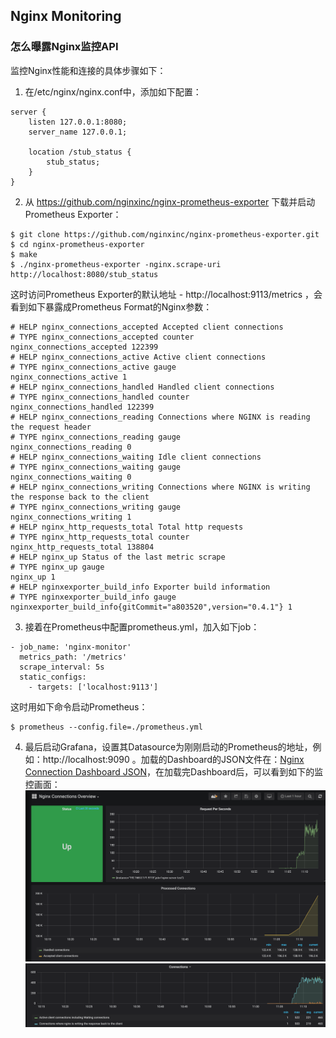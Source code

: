 ## Nginx Monitoring

### 怎么曝露Nginx监控API

监控Nginx性能和连接的具体步骤如下：

1. 在/etc/nginx/nginx.conf中，添加如下配置：
```
server {
    listen 127.0.0.1:8080;
    server_name 127.0.0.1;

    location /stub_status {
        stub_status;
    }
}
```

2. 从 https://github.com/nginxinc/nginx-prometheus-exporter 下载并启动Prometheus Exporter：
```
$ git clone https://github.com/nginxinc/nginx-prometheus-exporter.git
$ cd nginx-prometheus-exporter
$ make
$ ./nginx-prometheus-exporter -nginx.scrape-uri http://localhost:8080/stub_status
```

这时访问Prometheus Exporter的默认地址 - http://localhost:9113/metrics ，会看到如下暴露成Prometheus Format的Nginx参数：
```
# HELP nginx_connections_accepted Accepted client connections
# TYPE nginx_connections_accepted counter
nginx_connections_accepted 122399
# HELP nginx_connections_active Active client connections
# TYPE nginx_connections_active gauge
nginx_connections_active 1
# HELP nginx_connections_handled Handled client connections
# TYPE nginx_connections_handled counter
nginx_connections_handled 122399
# HELP nginx_connections_reading Connections where NGINX is reading the request header
# TYPE nginx_connections_reading gauge
nginx_connections_reading 0
# HELP nginx_connections_waiting Idle client connections
# TYPE nginx_connections_waiting gauge
nginx_connections_waiting 0
# HELP nginx_connections_writing Connections where NGINX is writing the response back to the client
# TYPE nginx_connections_writing gauge
nginx_connections_writing 1
# HELP nginx_http_requests_total Total http requests
# TYPE nginx_http_requests_total counter
nginx_http_requests_total 138804
# HELP nginx_up Status of the last metric scrape
# TYPE nginx_up gauge
nginx_up 1
# HELP nginxexporter_build_info Exporter build information
# TYPE nginxexporter_build_info gauge
nginxexporter_build_info{gitCommit="a803520",version="0.4.1"} 1
```

3. 接着在Prometheus中配置prometheus.yml，加入如下job：
```
- job_name: 'nginx-monitor'
  metrics_path: '/metrics'
  scrape_interval: 5s
  static_configs:
    - targets: ['localhost:9113']
```

这时用如下命令启动Prometheus：
```
$ prometheus --config.file=./prometheus.yml
```

4. 最后启动Grafana，设置其Datasource为刚刚启动的Prometheus的地址，例如：http://localhost:9090 。加载的Dashboard的JSON文件在：[Nginx Connection Dashboard JSON](./config/NginxConnectionsOverview.json)，在加载完Dashboard后，可以看到如下的监控画面：
![nginx-1](./pix/nginx-1.png)
![nginx-2](./pix/nginx-2.png)